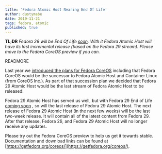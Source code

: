 ```yaml
---
title: 'Fedora Atomic Host Nearing End Of Life'
author: dustymabe
date: 2019-11-21
tags: fedora, atomic
published: true
---
```


**TL;DR** *Fedora 29 will be End Of Life [soon](https://lists.fedoraproject.org/archives/list/devel@lists.fedoraproject.org/message/VUK3CJ5LO4ROUH3JTCDVHYAVVYAOCU62/).*
          *With it Fedora Atomic Host will have its last incremental release (based on*
          *the Fedora 29 stream). Please move to the Fedora CoreOS preview if you can.*

READMORE

Last year we [introduced the plans for Fedora CoreOS](https://fedoramagazine.org/announcing-fedora-coreos/)
including that Fedora CoreOS would be the successor to Fedora Atomic Host 
and Container Linux (from CoreOS Inc.). As part of that succession
plan we decided that Fedora 29 Atomic Host would be the last stream of
Fedora Atomic Host to be released.

Fedora 29 Atomic Host has served us well, but with Fedora 29 End of
Life [coming soon](https://lists.fedoraproject.org/archives/list/devel@lists.fedoraproject.org/message/VUK3CJ5LO4ROUH3JTCDVHYAVVYAOCU62/)
, so will the last release of Fedora 29 Atomic Host.
The next release of Fedora 29 Atomic Host (in the next few weeks) will be
the last two-week release. It will contain all of the latest content
from Fedora 29. After that release, Fedora 29, and Fedora 29 Atomic
Host will no longer receive any updates.

Please try out the Fedora CoreOS preview to help us get it towards
stable. Documentation and download links can be found at
[https://getfedora.org/coreos/](https://getfedora.org/coreos/).
